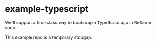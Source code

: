 # example-typescript

We'll support a first-class way to bootstrap a TypeScript app in Reflame soon.

This example repo is a temporary stopgap.